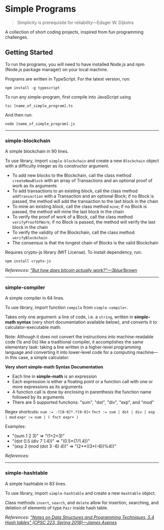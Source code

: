 # Simple Programs

> Simplicity is prerequisite for reliability––Edsger W. Dijkstra

A collection of short coding projects, inspired from fun programming challenges.

## Getting Started

To run the programs, you will need to have installed Node.js and npm (Node.js package manager) on your local machine.

Programs are written in TypeScript. For the latest version, run:

    npm install -g typescript

To run any simple-program, first compile into JavaScript using

    tsc [name_of_simple_program].ts

And then run:

    node [name_of_simple_program].js

---

### simple-blockchain

A simple blockchain in 90 lines.

To use library, import `simple-blockchain` and create a new `Blockchain` object with a difficulty integer as its
constructor argument.

- To add new blocks to the Blockchain, call the class method `createNewBlock` with an array of Transactions and an optional proof of work as its arguments
- To add transactions to an existing block, call the class method `addTransaction` with a Transaction and an optional Block; if no Block is passed, the method will add the transaction to the last block in the chain
- To mine an existing block, call the class method `mine`; if no Block is passed, the method will mine the last block in the chain
- To verify the proof of work of a Block, call the class method `verifyProofOfWork`; if no Block is passed, the method will verify the last block in the chain
- To verify the validity of the Blockchain, call the class method `verifyBlockchain`
- The consensus is that the longest chain of Blocks is the valid Blockchain

Requires crypto-js library (MIT License). To install dependency, run:

    npm install crypto-js

_References: ["But how does bitcoin actually work?"––3blue1brown](https://www.youtube.com/watch?v=bBC-nXj3Ng4)_

---

### simple-compiler

A simple compiler in 64 lines.

To use library, import function `compile` from `simple-compiler`.

Takes only one argument: a line of code, i.e. a `string`, written in __simple-math syntax__ (very short documentation
available below), and converts it to calculator-executable math.

Note: Although it does not convert the instructions into machine-readable code (1s and 0s) like a traditional compiler,
it accomplishes the same elementary task: taking a line written in a higher-level programming language and converting it
into lower-level code for a computing machine––in this case, a simple calculator.

__Very short simple-math Syntax Documentation__

- Each line in __simple-math__ is an expression
- Each expression is either a floating point or a function call with one or more expressions as its arguments
- A function call is done by enclosing in parenthesis the function name followed by its arguments
- There are 5 supported functions: "sum", "dot", "div", "exp", and "mod"

Regex shortcuts:
`num := -?[0-9]*.?[0-9]+`
`fnct := sum | dot | div | exp | mod`
`expr := num | ( fnct expr+ )`

Examples:

- "(sum 1 2 3)" => "(1+2+3)"
- "(dot 0.5 (div 7 1.4))" => "(0.5*(7/1.4))"
- "(exp 2 (mod (dot 3 -6) 4))" => "(2**((3*(-6))%4))"

_References:_

---

### simple-hashtable

A simple hashtable in 83 lines.

To use library, import `simple-hashtable` and create a new `Hashtable` object.

Class methods `insert`, `search`, and `delete` allow for insertion, searching, and deletion of elements of type `Pair` inside
hash table.

_References: ["Notes on Data Structures and Programming Techniques, 5.4 Hash tables" (CPSC 223, Spring 2018)––James Aspnes](https://www.cs.yale.edu/homes/aspnes/classes/223/notes.html#hashTables)_